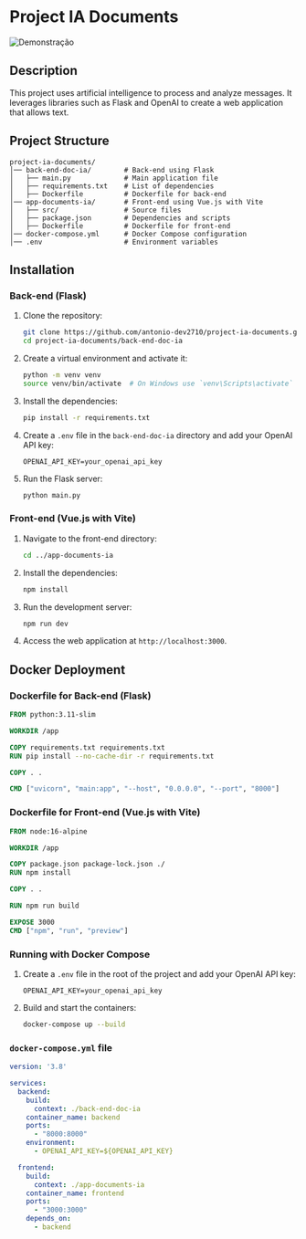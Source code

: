 # Project IA Documents

![Demonstração](iaDocuments.gif)

## Description
This project uses artificial intelligence to process and analyze messages. It leverages libraries such as Flask and OpenAI to create a web application that allows text.

## Project Structure

```
project-ia-documents/
│── back-end-doc-ia/        # Back-end using Flask
│   ├── main.py             # Main application file
│   ├── requirements.txt    # List of dependencies
│   ├── Dockerfile          # Dockerfile for back-end
│── app-documents-ia/       # Front-end using Vue.js with Vite
│   ├── src/                # Source files
│   ├── package.json        # Dependencies and scripts
│   ├── Dockerfile          # Dockerfile for front-end
│── docker-compose.yml      # Docker Compose configuration
│── .env                    # Environment variables
```

## Installation

### Back-end (Flask)

1. Clone the repository:
    ```bash
    git clone https://github.com/antonio-dev2710/project-ia-documents.git
    cd project-ia-documents/back-end-doc-ia
    ```

2. Create a virtual environment and activate it:
    ```bash
    python -m venv venv
    source venv/bin/activate  # On Windows use `venv\Scripts\activate`
    ```

3. Install the dependencies:
    ```bash
    pip install -r requirements.txt
    ```

4. Create a `.env` file in the `back-end-doc-ia` directory and add your OpenAI API key:
    ```env
    OPENAI_API_KEY=your_openai_api_key
    ```

5. Run the Flask server:
    ```bash
    python main.py
    ```

### Front-end (Vue.js with Vite)

1. Navigate to the front-end directory:
    ```bash
    cd ../app-documents-ia
    ```

2. Install the dependencies:
    ```bash
    npm install
    ```

3. Run the development server:
    ```bash
    npm run dev
    ```

4. Access the web application at `http://localhost:3000`.

## Docker Deployment

### Dockerfile for Back-end (Flask)

```Dockerfile
FROM python:3.11-slim

WORKDIR /app

COPY requirements.txt requirements.txt
RUN pip install --no-cache-dir -r requirements.txt

COPY . .

CMD ["uvicorn", "main:app", "--host", "0.0.0.0", "--port", "8000"]
```

### Dockerfile for Front-end (Vue.js with Vite)

```Dockerfile
FROM node:16-alpine

WORKDIR /app

COPY package.json package-lock.json ./
RUN npm install

COPY . .

RUN npm run build

EXPOSE 3000
CMD ["npm", "run", "preview"]
```

### Running with Docker Compose

1. Create a `.env` file in the root of the project and add your OpenAI API key:
    ```env
    OPENAI_API_KEY=your_openai_api_key
    ```

2. Build and start the containers:
    ```bash
    docker-compose up --build
    ```

### `docker-compose.yml` file

```yaml
version: '3.8'

services:
  backend:
    build:
      context: ./back-end-doc-ia
    container_name: backend
    ports:
      - "8000:8000"
    environment:
      - OPENAI_API_KEY=${OPENAI_API_KEY}

  frontend:
    build:
      context: ./app-documents-ia
    container_name: frontend
    ports:
      - "3000:3000"
    depends_on:
      - backend
```

